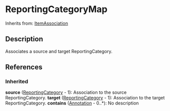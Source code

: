 
# ReportingCategoryMap

Inherits from: [ItemAssociation](ItemAssociation.md)



## Description

Associates a source and target ReportingCategory.




## References

### Inherited

**source** ([ReportingCategory](../ReportingTaxonomies/ReportingCategory.md) - 1): Association to the source ReportingCategory.
**target** ([ReportingCategory](../ReportingTaxonomies/ReportingCategory.md) - 1): Association to the target ReportingCategory.
**contains** ([Annotation](../Base/Annotation.md) - 0..*): No description



